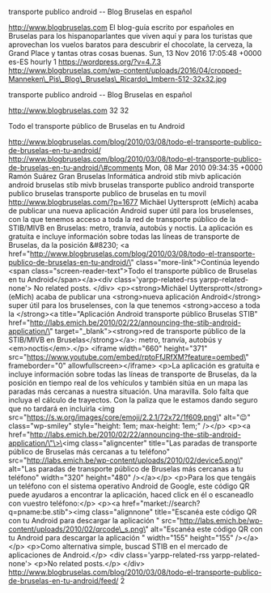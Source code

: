 transporte publico android -- Blog Bruselas en español

http://www.blogbruselas.com El blog-guía escrito por españoles en
Bruselas para los hispanoparlantes que viven aquí y para los turistas
que aprovechan los vuelos baratos para descubrir el chocolate, la
cerveza, la Grand Place y tantas otras cosas buenas. Sun, 13 Nov 2016
17:05:48 +0000 es-ES hourly 1 https://wordpress.org/?v=4.7.3
http://www.blogbruselas.com/wp-content/uploads/2016/04/cropped-Manneken\_Pis\_Blog\_Bruselas\_Ricardo\_Imbern-512-32x32.jpg

transporte publico android -- Blog Bruselas en español

http://www.blogbruselas.com 32 32

Todo el transporte público de Bruselas en tu Android

http://www.blogbruselas.com/blog/2010/03/08/todo-el-transporte-publico-de-bruselas-en-tu-android/
http://www.blogbruselas.com/blog/2010/03/08/todo-el-transporte-publico-de-bruselas-en-tu-android/\#comments
Mon, 08 Mar 2010 09:34:35 +0000 Ramón Suárez Gran Bruselas Informática
android stib mivb aplicación android bruselas stib mivb bruselas
transporte publico android transporte publico bruselas transporte
publico de bruselas en tu movil http://www.blogbruselas.com/?p=1677
Michäel Uyttersprott (eMich) acaba de publicar una nueva aplicación
Android super útil para los bruselenses, con la que tenemos acceso a
toda la red de transporte público de la STIB/MIVB en Bruselas: metro,
tranvía, autobús y noctis. La aplicación es gratuita e incluye
información sobre todas las líneas de transporte de Bruselas, da la
posición &\#8230; \<a
href=\"http://www.blogbruselas.com/blog/2010/03/08/todo-el-transporte-publico-de-bruselas-en-tu-android/\"
class=\"more-link\"\>Continúa leyendo \<span
class=\"screen-reader-text\"\>Todo el transporte público de Bruselas en
tu Android\</span\>\</a\>\<div class=\'yarpp-related-rss
yarpp-related-none\'\> No related posts. \</div\> \<p\>\<strong\>Michäel
Uyttersprott\</strong\> (eMich) acaba de publicar una \<strong\>nueva
aplicación Android\</strong\> super útil para los bruselenses, con la
que tenemos \<strong\>acceso a toda la \</strong\>\<a title=\"Aplicación
Android transporte público Bruselas STIB\"
href=\"http://labs.emich.be/2010/02/22/announcing-the-stib-android-application/\"
target=\"\_blank\"\>\<strong\>red de transporte público de la STIB/MIVB
en Bruselas\</strong\>\</a\>: metro, tranvía, autobús y
\<em\>noctis\</em\>.\</p\> \<iframe width=\"660\" height=\"371\"
src=\"https://www.youtube.com/embed/rptoFfJRfXM?feature=oembed\"
frameborder=\"0\" allowfullscreen\>\</iframe\> \<p\>La aplicación es
gratuita e incluye información sobre todas las líneas de transporte de
Bruselas, da la posición en tiempo real de los vehículos y también sitúa
en un mapa las paradas más cercanas a nuestra situación. Una maravilla.
Solo falta que incluya el cálculo de trayectos. Con la paliza que le
estamos dando seguro que no tardará en incluirla \<img
src=\"https://s.w.org/images/core/emoji/2.2.1/72x72/1f609.png\"
alt=\"😉\" class=\"wp-smiley\" style=\"height: 1em; max-height: 1em;\"
/\>\</p\> \<p\>\<a
href=\"http://labs.emich.be/2010/02/22/announcing-the-stib-android-application/\"\>\<img
class=\"aligncenter\" title=\"Las paradas de transporte público de
Bruselas más cercanas a tu teléfono\"
src=\"http://labs.emich.be/wp-content/uploads/2010/02/device5.png\"
alt=\"Las paradas de transporte público de Bruselas más cercanas a tu
teléfono\" width=\"320\" height=\"480\" /\>\</a\>\</p\> \<p\>Para los
que tengáis un teléfono con el sistema operativo Android de Google, este
código QR puede ayudaros a encontrar la aplicación, haced click en él o
escaneadlo con vuestro teléfono:\</p\> \<p\>\<a
href=\"market://search?q=pname:be.stib\"\>\<img class=\"alignnone\"
title=\"Escanéa este código QR con tu Android para descargar la
aplicación \"
src=\"http://labs.emich.be/wp-content/uploads/2010/02/qrcode\_s.png\"
alt=\"Escanéa este código QR con tu Android para descargar la aplicación
\" width=\"155\" height=\"155\" /\>\</a\>\</p\> \<p\>Como alternativa
simple, buscad STIB en el mercado de aplicaciones de Android.\</p\>
\<div class=\'yarpp-related-rss yarpp-related-none\'\> \<p\>No related
posts.\</p\> \</div\>
http://www.blogbruselas.com/blog/2010/03/08/todo-el-transporte-publico-de-bruselas-en-tu-android/feed/
2
